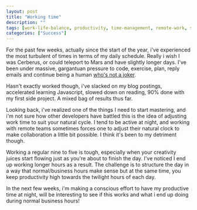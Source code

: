 ```yaml
---
layout: post
title: "Working time"
description: ""
tags: [work-life-balance, productivity, time-management, remote-work, scheduling]
categories: ["Success"]
---
```

For the past few weeks, actually since the start of the year, i've experienced the most turbulent of times in terms of my daily schedule. Really i wish I was Cerberus, or could teleport to Mars and have slightly longer days. I've been under massive, gargantuan pressure to code, exercise, plan, reply emails and continue being a human [who's not a joker](http://sebastianmarshall.com/if-you-want-to-get-rich-stop-being-a-fucking-joker).
<!--more-->
Hasn't exactly worked though, i've slacked on my blog postings, accelerated learning Javascript, slowed down on reading, 90% done with my first side project. A mixed bag of results thus far.

Looking back, i've realized one of the things I need to start mastering, and i'm not sure how other developers have battled this is the idea of adjusting work time to suit your natural cycle. I tend to be active at night, and working with remote teams sometimes forces one to adjust their natural clock to make collaboration a little bit possible. I think it's been to my detriment though.

Working a regular nine to five is tough, especially when your creativity juices start flowing just as you're about to finish the day. I've noticed I end up working longer hours as a result. The challenge is to structure the day in a way that normal/business hours make sense but at the same time, you keep productivity high towards the twilight hours of each day.

In the next few weeks, i'm making a conscious effort to have my productive time at night, will be interesting to see if this works and what i end up doing during normal business hours!

